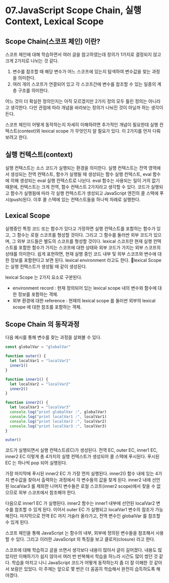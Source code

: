 # 07.JavaScript Scope Chain, 실행 Context, Lexical Scope

## Scope Chain(스코프 체인) 이란?
스코프 체인에 대해 학습하면서 여러 글을 참고하였는데 정의가 1가지로 결정되지 않고 크게 2가지로 나뉘는 것 같다.

1. 변수를 참조할 때 해당 변수가 어느 스코프에 있는지 탐색하여 변수값을 찾는 과정을 의미한다.
2. 여러 개의 스코프가 연결되어 있고 각 스코프간에 변수를 참조할 수 있는 일종의 계층 구조를 의미한다.

어느 것이 더 확실한 정의인지는 아직 모르겠지만 2가지 정의 모두 틀린 정의는 아니라고 생각한다. 다만 관점에 따라 개념을 바라보는 정의가 
나눠진 것이 아닐까 하는 생각이 든다. 

스코프 체인이 어떻게 동작하는지 자세히 이해하려면 추가적인 개념이 필요한데 실행 컨텍스트(context)와 
lexical scope 가 무엇인지 알 필요가 있다. 이 2가지를 먼저 다뤄보려고 한다.

## 실행 컨텍스트(context)
실행 컨텍스트는 소스 코드가 실행되는 환경을 의미한다. 실행 컨텍스트는 전역 영역에서 생성되는 전역 컨택스트, 함수가 실행될 때 생성되는 함수 실행 컨텍스트, eval 함수에 의해 생성되는 eval 실행 컨텍스트로 나뉜다. 
eval 함수는 사용되는 일이 거의 없기 때문에, 컨텍스트는 크게 전역, 함수 컨텍스트 2가지라고 생각할 수 있다. 코드가 실행되고 함수가 실행됨에 따라 각 실행 컨텍스트가 생성되고 JavaScript 엔진의 콜 스택에 푸시(push)된다. 이후 콜 스택에 있는 컨택스트들을 하나씩 차례로 실행한다.

## Lexical Scope
실행중인 특정 코드 또는 함수가 있다고 가정하면 실행 컨텍스트를 포함하는 함수가 있고, 그 함수는 로컬 스코프를 형성할 것이다. 그리고 그 함수를 둘러싼 외부 코드가 있으며, 그 외부 코드들은 별도의 스코프를 형성할 것이다. lexical 스코프란 현재 실행 컨텍스트를 포함한 함수가 가지는 스코프에 대한 상태와 외부 코드가 가지는 외부 스코프의 상태를 의미한다. 쉽게 표현하면, 현재 실행 중인 코드 내부 및 외부 스코프와 변수에 대한 정보를 포함한다고 보면 된다. lexical environment 라고도 한다. lexical Scope 는 실행 컨택스트가 생성될 때 같이 생성된다.

lexical Scope 는 2가지 요소로 구분된다.

* environment record : 현재 정의되어 있는 lexical scope 내의 변수와 함수에 대한 정보를 포함하는 객체.
* 외부 환경에 대한 reference : 현재의 lexical scope 를 둘러싼 외부의 lexical scope 에 대한 참조를 포함하는 객체.

## Scope Chain 의 동작과정
다음 예시를 통해 변수를 찾는 과정을 살펴볼 수 있다.

```js
const globalVar = "globalVar"

function outer() {
  let localVar1 = "localVar1"
  inner1()
}

function inner1() {
  let localVar2 = "localVar2"
  inner2()
}

function inner2() {
  let localVar3 = "localVar3"
  console.log("print globalVar :", globalVar)
  console.log("print localVar1 :", localVar1)
  console.log("print localVar2 :", localVar2)
  console.log("print localVar3 :", localVar3)
}

outer()
```

코드가 실행되면서 실행 컨텍스트(EC)가 생성된다. 전역 EC, outer EC, inner1 EC, inner2 EC 이렇게 총 4가지의 실행 컨텍스트가 생성되어 콜 스택에 푸시된다. 푸시된 EC 는 하나씩 pop 되어 실행된다.

가장 마지막에 푸시된 inner2 EC 가 가장 먼저 실행된다. inner2() 함수 내에 있는 4가지 변수값을 찾아서 출력하는 과정에서 각 변수들의 값을 찾게 된다. inner2 내에 선언된 localVar3 를 제외한 나머지 변수들은 로컬 스코프(inner2 scope)에서 찾을 수 없으므로 외부 스코프에서 참조해야 한다.

다음으로 inner1 EC 가 실행된다. inner2 함수는 inner1 내부에 선언된 localVar2 변수를 참조할 수 있게 된다. 이어서 outer EC 가 실행되고 localVar1 변수의 참조가 가능해진다. 마지막으로 전역 EC 까지 거슬러 올라가고, 전역 변수인 globalVar 를 참조할 수 있게 된다.

스코프 체인을 통해 JavaScript 는 함수의 내부, 외부에 정의된 변수들을 참조해서 사용할 수 있다. 그리고 이러한 JavaScript 의 특징을 보고 클로저(closure) 라고 한다. 

스코프에 대해 학습하고 글을 쓰면서 생각보다 내용이 많아서 글이 길어졌다. 내용도 많았지만 이해하기가 쉽지 않아서 여러 번 반복해서 학습을 하느라 시간도 많이 썼던 것 같다. 학습을 마치고 나니 JavaScript 코드가 어떻게 동작하는지 좀 더 잘 이해한 것 같아서 보람은 있었다. 이 주제는 앞으로 몇 번은 더 꼼꼼히 학습해서 완전히 습득하도록 해야겠다.
